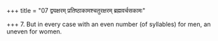 +++
title = "07 द्व्यक्षरम् प्रतिष्ठाकामश्चतुरक्षरम् ब्रह्मवर्चसकामः"

+++
7. But in every case with an even number (of syllables) for men, an uneven for women.
